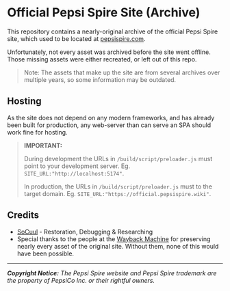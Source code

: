 # Official Pepsi Spire Site (Archive)  

This repository contains a nearly-original archive of the official Pepsi Spire site, which used to be located at [pepsispire.com](https://pepsispire.com).  

Unfortunately, not every asset was archived before the site went offline.  Those missing assets were either recreated, or left out of this repo.  


> Note: The assets that make up the site are from several archives over multiple years, so some information may be outdated.  


## Hosting  

As the site does not depend on any modern frameworks, and has already been built for production, any web-server than can serve an SPA should work fine for hosting.

> **IMPORTANT:**
> 
> During development the URLs in `/build/script/preloader.js` must point to your development server. Eg. `SITE_URL:"http://localhost:5174"`.
>
> In production, the URLs in `/build/script/preloader.js` must to the target domain. Eg. `SITE_URL:"https://official.pepsispire.wiki"`.


## Credits  

- [SoCuul](https://github.com/socuul) - Restoration, Debugging & Researching  
- Special thanks to the people at the [Wayback Machine](https://web.archive.org/) for preserving nearly every asset of the original site. Without them, none of this would have been possible.  


---  


***Copyright Notice:*** 
*The Pepsi Spire website and Pepsi Spire trademark are the property of PepsiCo Inc. or their rightful owners.*